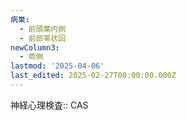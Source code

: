 ```yaml
---
病巣:
  - 前頭葉内側
  - 前部帯状回
newColumn3:
  - 両側
lastmod: '2025-04-06'
last_edited: 2025-02-27T00:00:00.000Z
---
```


神経心理検査:: CAS
